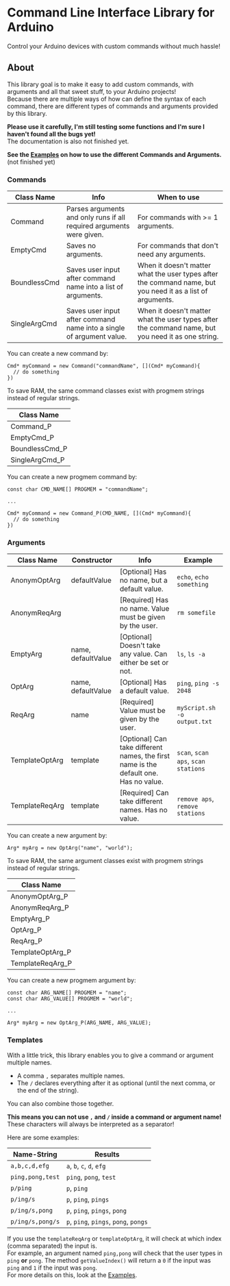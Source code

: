 # Command Line Interface Library for Arduino
Control your Arduino devices with custom commands without much hassle!  

## About
This library goal is to make it easy to add custom commands, with arguments and all that sweet stuff, to your Arduino projects!  
Because there are multiple ways of how can define the syntax of each command, there are different types of commands and arguments provided by this library.  

**Please use it carefully, I'm still testing some functions and I'm sure I haven't found all the bugs yet!**  
The documentation is also not finished yet.

**See the [Examples](https://github.com/spacehuhn/Arduino_CLI/tree/master/examples/) on how to use the different Commands and Arguments.** (not finished yet)  

### Commands

| Class Name | Info | When to use |
| ---------- | ---- | ----------- |
| Command | Parses arguments and only runs if all required arguments were given. | For commands with >= 1 arguments. |
| EmptyCmd | Saves no arguments. | For commands that don't need any arguments. |
| BoundlessCmd | Saves user input after command name into a list of arguments. | When it doesn't matter what the user types after the command name, but you need it as a list of arguments. |
| SingleArgCmd | Saves user input after command name into a single of argument value. | When it doesn't matter what the user types after the command name, but you need it as one string. |

You can create a new command by:  
```
Cmd* myCommand = new Command("commandName", [](Cmd* myCommand){
  // do something
})
```

To save RAM, the same command classes exist with progmem strings instead of regular strings.  

| Class Name |
| ---------- |
| Command_P |
| EmptyCmd_P |
| BoundlessCmd_P |
| SingleArgCmd_P |

You can create a new progmem command by:  
```
const char CMD_NAME[] PROGMEM = "commandName";

...

Cmd* myCommand = new Command_P(CMD_NAME, [](Cmd* myCommand){
  // do something
})
```

### Arguments

| Class Name | Constructor | Info | Example |
| ---------- | ----------- | ---- | ----------- |
| AnonymOptArg | defaultValue | [Optional] Has no name, but a default value. | `echo`, `echo something` |
| AnonymReqArg |  | [Required] Has no name. Value must be given by the user. | `rm somefile` |
| EmptyArg | name, defaultValue | [Optional] Doesn't take any value. Can either be set or not. | `ls`, `ls -a` |
| OptArg | name, defaultValue | [Optional] Has a default value. |  `ping`, `ping -s 2048` |
| ReqArg | name | [Required] Value must be given by the user. | `myScript.sh -o output.txt` |
| TemplateOptArg | template | [Optional] Can take different names, the first name is the default one. Has no value. | `scan`, `scan aps`, `scan stations` |
| TemplateReqArg | template | [Required] Can take different names. Has no value. | `remove aps`, `remove stations` |

You can create a new argument by:  
```
Arg* myArg = new OptArg("name", "world");
```

To save RAM, the same argument classes exist with progmem strings instead of regular strings.  

| Class Name |
| ---------- |
| AnonymOptArg_P |
| AnonymReqArg_P |
| EmptyArg_P |
| OptArg_P |
| ReqArg_P |
| TemplateOptArg_P |
| TemplateReqArg_P |

You can create a new progmem argument by:  
```
const char ARG_NAME[] PROGMEM = "name";
const char ARG_VALUE[] PROGMEM = "world";

...

Arg* myArg = new OptArg_P(ARG_NAME, ARG_VALUE);
```

### Templates

With a little trick, this library enables you to give a command or argument multiple names.  
- A comma `,` separates multiple names.  
- The `/` declares everything after it as optional (until the next comma, or the end of the string).  

You can also combine those together.  

**This means you can not use `,` and `/` inside a command or argument name!**  
These characters will always be interpreted as a separator!  

Here are some examples:  

| Name-String | Results |
| ----------- | ------- |
| `a,b,c,d,efg` | `a`, `b`, `c`, `d`, `efg` |
| `ping,pong,test` | `ping`, `pong`, `test` |
| `p/ping` | `p`, `ping` |
| `p/ing/s` | `p`, `ping`, `pings` |
| `p/ing/s,pong` | `p`, `ping`, `pings`, `pong` |
| `p/ing/s,pong/s` | `p`, `ping`, `pings`, `pong`, `pongs` |

If you use the `templateReqArg` or `templateOptArg`, it will check at which index (comma separated) the input is.  
For example, an argument named `ping,pong` will check that the user types in `ping` **or** `pong`.
The method `getValueIndex()` will return a `0` if the input was `ping` and `1` if the input was `pong`.  
For more details on this, look at the  [Examples](https://github.com/spacehuhn/Arduino_CLI/tree/master/examples/).  

